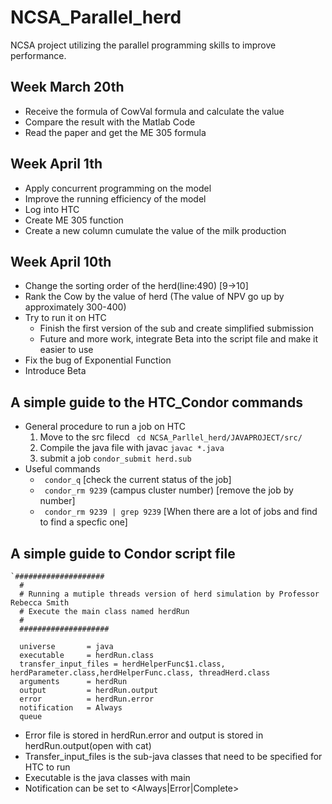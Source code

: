 # NCSA_Parallel_herd
NCSA project utilizing the parallel programming skills to improve performance.





## Week March 20th
- Receive the formula of CowVal formula and calculate the value
- Compare the result with the Matlab Code
- Read the paper and get the ME 305 formula

## Week April 1th
- Apply concurrent programming on the model
- Improve the running efficiency of the model
- Log into HTC
- Create ME 305 function
- Create a new column cumulate the value of the milk production

## Week April 10th
- Change the sorting order of the herd(line:490) [9->10]
- Rank the Cow by the value of herd (The value of NPV go up by approximately 300-400)
- Try to run it on HTC
  - Finish the first version of the sub and create simplified submission 
  - Future and more work, integrate Beta into the script file and make it easier to use
- Fix the bug of Exponential Function
- Introduce Beta


## A simple guide to the HTC_Condor commands
  - General procedure to run a job on HTC
    1. Move to the src filecd ``` cd NCSA_Parllel_herd/JAVAPROJECT/src/``` 
    2. Compile the java file with javac ```javac *.java ``` 
    3. submit a job ```condor_submit herd.sub ``` 
  - Useful commands
    - ``` condor_q```  [check the current status of the job]
    - ``` condor_rm 9239``` (campus cluster number) [remove the job by number]
    - ``` condor_rm 9239 | grep 9239``` [When there are a lot of jobs and find to find a specfic one] 
 
## A simple guide to Condor script file
``` 
`####################
  #
  # Running a mutiple threads version of herd simulation by Professor Rebecca Smith
  # Execute the main class named herdRun
  #
  ####################

  universe       = java
  executable     = herdRun.class
  transfer_input_files = herdHelperFunc$1.class, herdParameter.class,herdHelperFunc.class, threadHerd.class
  arguments      = herdRun
  output         = herdRun.output
  error          = herdRun.error
  notification   = Always
  queue
 ```
 - Error file is stored in herdRun.error and output is stored in herdRun.output(open with cat)
 - Transfer_input_files is the sub-java classes that need to be specified for HTC to run
 - Executable is the java classes with main
 - Notification can be set to <Always|Error|Complete>
 


